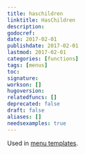 ```yaml
---
title: haschildren
linktitle: HasChildren
description:
godocref:
date: 2017-02-01
publishdate: 2017-02-01
lastmod: 2017-02-01
categories: [functions]
tags: [menus]
toc:
signature:
workson: []
hugoversion:
relatedfuncs: []
deprecated: false
draft: false
aliases: []
needsexamples: true
---
```


Used in [menu templates](/templates/menu-templates/).